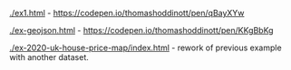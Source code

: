 [./ex1.html](./ex1.html) - https://codepen.io/thomashoddinott/pen/qBayXYw

[./ex-geojson.html](./ex-geojson.html) - https://codepen.io/thomashoddinott/pen/KKgBbKg

[./ex-2020-uk-house-price-map/index.html](./ex-2020-uk-house-price-map/index.html) - rework of previous example with another dataset.

